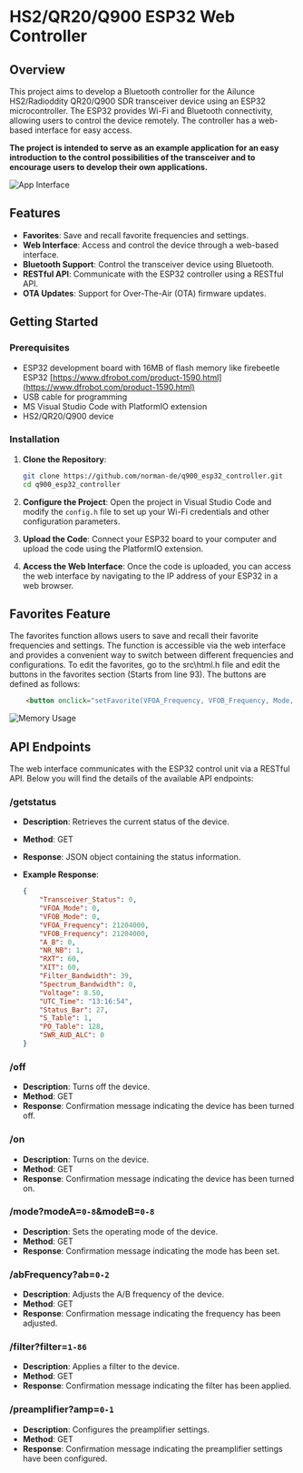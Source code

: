 # HS2/QR20/Q900 ESP32 Web Controller

## Overview

This project aims to develop a Bluetooth controller for the Ailunce HS2/Radioddity QR20/Q900 SDR transceiver device using an ESP32 microcontroller. The ESP32 provides Wi-Fi and Bluetooth connectivity, allowing users to control the device remotely. The controller has a web-based interface for easy access.

 **The project is intended to serve as an example application for an easy introduction to the control possibilities of the transceiver and to encourage users to develop their own applications.**

![App Interface](img/app.png)

## Features

- **Favorites**: Save and recall favorite frequencies and settings.
- **Web Interface**: Access and control the device through a web-based interface.
- **Bluetooth Support**: Control the transceiver device using Bluetooth.
- **RESTful API**: Communicate with the ESP32 controller using a RESTful API.
- **OTA Updates**: Support for Over-The-Air (OTA) firmware updates.

## Getting Started

### Prerequisites

- ESP32 development board with 16MB of flash memory like firebeetle ESP32 [https://www.dfrobot.com/product-1590.html](https://www.dfrobot.com/product-1590.html)
- USB cable for programming
- MS Visual Studio Code with PlatformIO extension
- HS2/QR20/Q900 device

### Installation

1. **Clone the Repository**:

    ```sh
    git clone https://github.com/norman-de/q900_esp32_controller.git
    cd q900_esp32_controller
    ```

2. **Configure the Project**:
    Open the project in Visual Studio Code and modify the `config.h` file to set up your Wi-Fi credentials and other configuration parameters.

3. **Upload the Code**:
    Connect your ESP32 board to your computer and upload the code using the PlatformIO extension.

4. **Access the Web Interface**:
    Once the code is uploaded, you can access the web interface by navigating to the IP address of your ESP32 in a web browser.

## Favorites Feature

The favorites function allows users to save and recall their favorite frequencies and settings. The function is accessible via the web interface and provides a convenient way to switch between different frequencies and configurations. To edit the favorites, go to the src\html.h file and edit the buttons in the favorites section (Starts from line 93). The buttons are defined as follows:

```html
    <button onclick="setFavorite(VFOA_Frequency, VFOB_Frequency, Mode, Filter_Bandwidth)">Favorite Name</button>
```

![Memory Usage](img/memory.png)

## API Endpoints

The web interface communicates with the ESP32 control unit via a RESTful API. Below you will find the details of the available API endpoints:

### /getstatus

- **Description**: Retrieves the current status of the device.
- **Method**: GET
- **Response**: JSON object containing the status information.
- **Example Response**:
  
    ```json
    {
        "Transceiver_Status": 0,
        "VFOA_Mode": 0,
        "VFOB_Mode": 0,
        "VFOA_Frequency": 21204000,
        "VFOB_Frequency": 21204000,
        "A_B": 0,
        "NR_NB": 1,
        "RXT": 60,
        "XIT": 60,
        "Filter_Bandwidth": 39,
        "Spectrum_Bandwidth": 0,
        "Voltage": 8.50,
        "UTC_Time": "13:16:54",
        "Status_Bar": 27,
        "S_Table": 1,
        "PO_Table": 128,
        "SWR_AUD_ALC": 0
    }
    ```



### /off

- **Description**: Turns off the device.
- **Method**: GET
- **Response**: Confirmation message indicating the device has been turned off.

### /on

- **Description**: Turns on the device.
- **Method**: GET
- **Response**: Confirmation message indicating the device has been turned on.

### /mode?modeA=`0-8`&modeB=`0-8`

- **Description**: Sets the operating mode of the device.
- **Method**: GET
- **Response**: Confirmation message indicating the mode has been set.

### /abFrequency?ab=`0-2`

- **Description**: Adjusts the A/B frequency of the device.
- **Method**: GET
- **Response**: Confirmation message indicating the frequency has been adjusted.

### /filter?filter=`1-86`

- **Description**: Applies a filter to the device.
- **Method**: GET
- **Response**: Confirmation message indicating the filter has been applied.

### /preamplifier?amp=`0-1`

- **Description**: Configures the preamplifier settings.
- **Method**: GET
- **Response**: Confirmation message indicating the preamplifier settings have been configured.
